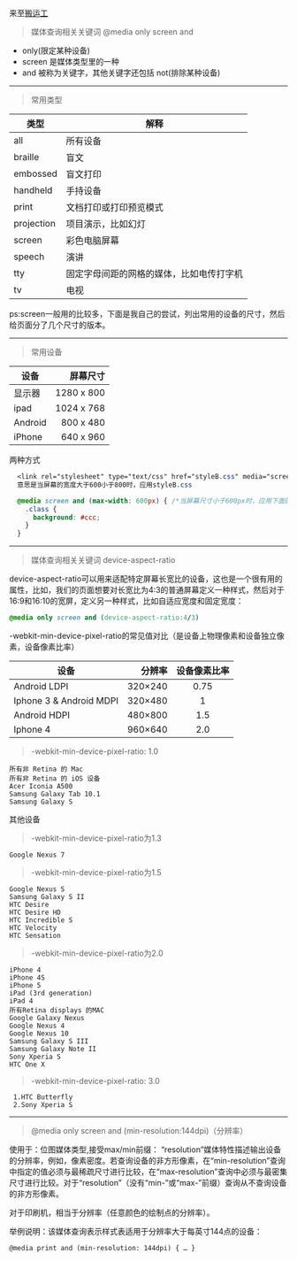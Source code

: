 来至[搬运工](http://www.cnblogs.com/tdalcn/p/3512140.html)

> 媒体查询相关关键词 @media only screen and


  * only(限定某种设备)
  * screen 是媒体类型里的一种
  * and 被称为关键字，其他关键字还包括 not(排除某种设备)
***

> 常用类型

|类型	|解释
| -------- | -----|   
|all |所有设备
|braille |盲文
|embossed |盲文打印
|handheld |手持设备
|print	|文档打印或打印预览模式
|projection |项目演示，比如幻灯
|screen |彩色电脑屏幕
|speech |演讲
|tty |固定字母间距的网格的媒体，比如电传打字机
|tv |电视

ps:screen一般用的比较多，下面是我自己的尝试，列出常用的设备的尺寸，然后给页面分了几个尺寸的版本。
***
>  常用设备


  |设备	|屏幕尺寸
  | --------   | -----:|    
  |显示器	|1280 x 800
  |ipad |1024 x 768
  |Android |800 x 480
  |iPhone |640 x 960

两种方式
```css
  <link rel="stylesheet" type="text/css" href="styleB.css" media="screen and (min-width: 600px) and (max-width: 800px)">
  意思是当屏幕的宽度大于600小于800时，应用styleB.css

  @media screen and (max-width: 600px) { /*当屏幕尺寸小于600px时，应用下面的CSS样式*/
    .class {
      background: #ccc;
    }
  }
```

***
> 媒体查询相关关键词 device-aspect-ratio

  device-aspect-ratio可以用来适配特定屏幕长宽比的设备，这也是一个很有用的属性，比如，我们的页面想要对长宽比为4:3的普通屏幕定义一种样式，然后对于16:9和16:10的宽屏，定义另一种样式，比如自适应宽度和固定宽度：
```css
@media only screen and (device-aspect-ratio:4/3)
```
-webkit-min-device-pixel-ratio的常见值对比（是设备上物理像素和设备独立像素，设备像素比率）

 |设备	   |分辨率	   |设备像素比率
 | --------   | -----:   | :----: |
  |Android LDPI	|320×240	|0.75
  |Iphone 3 & Android MDPI	|320×480	|1
  |Android HDPI	|480×800	|1.5
  |Iphone 4	|960×640	|2.0

> -webkit-min-device-pixel-ratio: 1.0

    所有非 Retina 的 Mac
    所有非 Retina 的 iOS 设备
    Acer Iconia A500
    Samsung Galaxy Tab 10.1
    Samsung Galaxy S

其他设备
> -webkit-min-device-pixel-ratio为1.3

    Google Nexus 7

> -webkit-min-device-pixel-ratio为1.5

    Google Nexus S
    Samsung Galaxy S II
    HTC Desire
    HTC Desire HD
    HTC Incredible S
    HTC Velocity
    HTC Sensation

> -webkit-min-device-pixel-ratio为2.0

    iPhone 4
    iPhone 4S
    iPhone 5
    iPad (3rd generation)
    iPad 4
    所有Retina displays 的MAC
    Google Galaxy Nexus
    Google Nexus 4
    Google Nexus 10
    Samsung Galaxy S III
    Samsung Galaxy Note II
    Sony Xperia S
    HTC One X

> -webkit-min-device-pixel-ratio: 3.0

     1.HTC Butterfly
     2.Sony Xperia S
***
> @media only screen and (min-resolution:144dpi)<resolution>（分辨率）


使用于：位图媒体类型,接受max/min前缀：
“resolution”媒体特性描述输出设备的分辨率，例如，像素密度。若查询设备的非方形像素，在“min-resolution”查询中指定的值必须与最稀疏尺寸进行比较，在“max-resolution”查询中必须与最密集尺寸进行比较。对于“resolution”（没有“min-”或“max-”前缀）查询从不查询设备的非方形像素。

对于印刷机，相当于分辨率（任意颜色的绘制点的分辨率）。

举例说明：该媒体查询表示样式表适用于分辨率大于每英寸144点的设备：
```
@media print and (min-resolution: 144dpi) { … }
```
